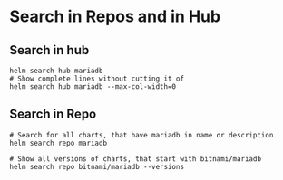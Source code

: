 # Search in Repos and in Hub 

## Search in hub

```
helm search hub mariadb
# Show complete lines without cutting it of 
helm search hub mariadb --max-col-width=0
```

## Search in Repo 

```
# Search for all charts, that have mariadb in name or description 
helm search repo mariadb

# Show all versions of charts, that start with bitnami/mariadb 
helm search repo bitnami/mariadb --versions
```
